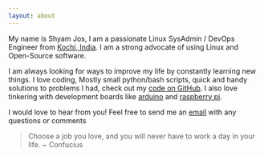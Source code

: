 ```yaml
---
layout: about
---
```


My name is Shyam Jos, I am a passionate Linux SysAdmin / DevOps Engineer from [Kochi, India](https://en.wikipedia.org/wiki/Kochi). I am a strong advocate of using Linux and Open-Source software. 

I am always looking for ways to improve my life by constantly learning new things. I love coding, Mostly small python/bash scripts, quick and handy solutions to problems I had, check out my [code on GitHub](https://github.com/shyamjos). I also love tinkering with development boards like [arduino](https://github.com/shyamjos/Arduino_ServerMon) and [raspberry pi](http://shyamjos.com/How-to-update-raspberrypi-firmware-in-kali-linux/). 

I would love to hear from you! Feel free to send me an [email](http://www.google.com/recaptcha/mailhide/d?k=01uQjp5Tl_fOrnVuyzKC0UcQ==&c=Lqg5RQX3S_0KAS3137midPQ7xgK6dYMK9aOCRz7kD2s=) with any questions or comments

>Choose a job you love, and you will never have to work a day in your life. ~ Confucius


 
